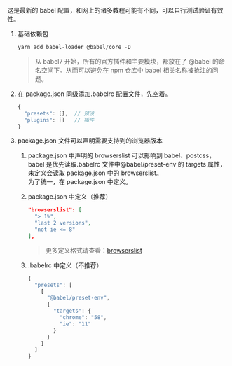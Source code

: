 这是最新的 babel 配置，和网上的诸多教程可能有不同，可以自行测试验证有效性。

1. 基础依赖包

   ```js
   yarn add babel-loader @babel/core -D
   ```

   > 从 babel7 开始，所有的官方插件和主要模块，都放在了 @babel 的命名空间下。从而可以避免在 npm 仓库中 babel 相关名称被抢注的问题。

2. 在 package.json 同级添加.babelrc 配置文件，先空着。

   ```js
   {
     "presets": [],  // 预设
     "plugins": []   // 插件
   }
   ```

3. package.json 文件可以声明需要支持到的浏览器版本

   1. package.json 中声明的 browserslist 可以影响到 babel、postcss，babel 是优先读取.babelrc 文件中@babel/preset-env 的 targets 属性，未定义会读取 package.json 中的 browserslist。  
      为了统一，在 package.json 中定义。

   2. package.json 中定义（推荐）

      ```json
      "browserslist": [
        "> 1%",
        "last 2 versions",
        "not ie <= 8"
      ],
      ```

      > 更多定义格式请查看：[browserslist](https://github.com/browserslist/browserslist)

   3. .babelrc 中定义（不推荐）
      ```js
      {
        "presets": [
          [
            "@babel/preset-env",
            {
              "targets": {
                "chrome": "58",
                "ie": "11"
              }
            }
          ]
        ]
      }
      ```
